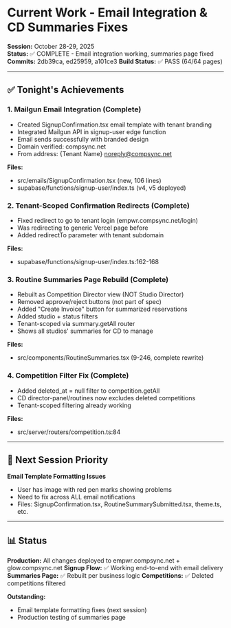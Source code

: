 # Current Work - Email Integration & CD Summaries Fixes

**Session:** October 28-29, 2025  
**Status:** ✅ COMPLETE - Email integration working, summaries page fixed  
**Commits:** 2db39ca, ed25959, a101ce3
**Build Status:** ✅ PASS (64/64 pages)

---

## ✅ Tonight's Achievements

### 1. Mailgun Email Integration (Complete)
- Created SignupConfirmation.tsx email template with tenant branding
- Integrated Mailgun API in signup-user edge function
- Email sends successfully with branded design
- Domain verified: compsync.net
- From address: {Tenant Name} <noreply@compsync.net>

**Files:**
- src/emails/SignupConfirmation.tsx (new, 106 lines)
- supabase/functions/signup-user/index.ts (v4, v5 deployed)

### 2. Tenant-Scoped Confirmation Redirects (Complete)
- Fixed redirect to go to tenant login (empwr.compsync.net/login)
- Was redirecting to generic Vercel page before
- Added redirectTo parameter with tenant subdomain

**Files:**
- supabase/functions/signup-user/index.ts:162-168

### 3. Routine Summaries Page Rebuild (Complete)
- Rebuilt as Competition Director view (NOT Studio Director)
- Removed approve/reject buttons (not part of spec)
- Added "Create Invoice" button for summarized reservations
- Added studio + status filters
- Tenant-scoped via summary.getAll router
- Shows all studios' summaries for CD to manage

**Files:**
- src/components/RoutineSummaries.tsx (9-246, complete rewrite)

### 4. Competition Filter Fix (Complete)
- Added deleted_at = null filter to competition.getAll
- CD director-panel/routines now excludes deleted competitions
- Tenant-scoped filtering already working

**Files:**
- src/server/routers/competition.ts:84

---

## 🎯 Next Session Priority

**Email Template Formatting Issues**
- User has image with red pen marks showing problems
- Need to fix across ALL email notifications
- Files: SignupConfirmation.tsx, RoutineSummarySubmitted.tsx, theme.ts, etc.

---

## 📊 Status

**Production:** All changes deployed to empwr.compsync.net + glow.compsync.net
**Signup Flow:** ✅ Working end-to-end with email delivery
**Summaries Page:** ✅ Rebuilt per business logic
**Competitions:** ✅ Deleted competitions filtered

**Outstanding:**
- Email template formatting fixes (next session)
- Production testing of summaries page

